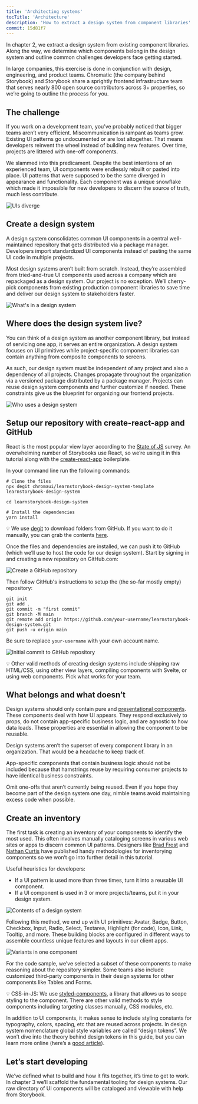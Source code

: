 ```yaml
---
title: 'Architecting systems'
tocTitle: 'Architecture'
description: 'How to extract a design system from component libraries'
commit: 15d81f7
---
```


In chapter 2, we extract a design system from existing component libraries. Along the way, we determine which components belong in the design system and outline common challenges developers face getting started.

In large companies, this exercise is done in conjunction with design, engineering, and product teams. Chromatic (the company behind Storybook) and Storybook share a sprightly frontend infrastructure team that serves nearly 800 open source contributors across 3+ properties, so we’re going to outline the process for you.

## The challenge

If you work on a development team, you’ve probably noticed that bigger teams aren’t very efficient. Miscommunication is rampant as teams grow. Existing UI patterns go undocumented or are lost altogether. That means developers reinvent the wheel instead of building new features. Over time, projects are littered with one-off components.

We slammed into this predicament. Despite the best intentions of an experienced team, UI components were endlessly rebuilt or pasted into place. UI patterns that were supposed to be the same diverged in appearance and functionality. Each component was a unique snowflake which made it impossible for new developers to discern the source of truth, much less contribute.

![UIs diverge](/design-systems-for-developers/design-system-inconsistent-buttons.jpg)

## Create a design system

A design system consolidates common UI components in a central well-maintained repository that gets distributed via a package manager. Developers import standardized UI components instead of pasting the same UI code in multiple projects.

Most design systems aren’t built from scratch. Instead, they’re assembled from tried-and-true UI components used across a company which are repackaged as a design system. Our project is no exception. We’ll cherry-pick components from existing production component libraries to save time and deliver our design system to stakeholders faster.

![What's in a design system](/design-systems-for-developers/design-system-contents.jpg)

## Where does the design system live?

You can think of a design system as another component library, but instead of servicing one app, it serves an entire organization. A design system focuses on UI primitives while project-specific component libraries can contain anything from composite components to screens.

As such, our design system must be independent of any project and also a dependency of all projects. Changes propagate throughout the organization via a versioned package distributed by a package manager. Projects can reuse design system components and further customize if needed. These constraints give us the blueprint for organizing our frontend projects.

![Who uses a design system](/design-systems-for-developers/design-system-consumers.jpg)

## Setup our repository with create-react-app and GitHub

React is the most popular view layer according to the [State of JS](https://stateofjs.com/) survey. An overwhelming number of Storybooks use React, so we’re using it in this tutorial along with the [create-react-app](https://github.com/facebook/create-react-app) boilerplate.

In your command line run the following commands:

```shell
# Clone the files
npx degit chromaui/learnstorybook-design-system-template learnstorybook-design-system

cd learnstorybook-design-system

# Install the dependencies
yarn install
```

<div class="aside">
💡 We use <a href="https://github.com/Rich-Harris/degit">degit</a> to download folders from GitHub. If you want to do it manually, you can grab the contents <a href="https://github.com/chromaui/learnstorybook-design-system/tree/setup">here</a>.
</div>

Once the files and dependencies are installed, we can push it to GitHub (which we’ll use to host the code for our design system). Start by signing in and creating a new repository on GitHub.com:

![Create a GitHub repository](/design-systems-for-developers/create-github-repository.png)

Then follow GitHub's instructions to setup the (the so-far mostly empty) repository:

```shell
git init
git add .
git commit -m "first commit"
git branch -M main
git remote add origin https://github.com/your-username/learnstorybook-design-system.git
git push -u origin main
```

Be sure to replace `your-username` with your own account name.

![Initial commit to GitHub repository](/design-systems-for-developers/created-github-repository.png)

<div class="aside">💡 Other valid methods of creating design systems include shipping raw HTML/CSS, using other view layers, compiling components with Svelte, or using web components. Pick what works for your team.</div>

## What belongs and what doesn’t

Design systems should only contain pure and [presentational components](https://medium.com/@dan_abramov/smart-and-dumb-components-7ca2f9a7c7d0). These components deal with how UI appears. They respond exclusively to props, do not contain app-specific business logic, and are agnostic to how data loads. These properties are essential in allowing the component to be reusable.

Design systems aren’t the superset of every component library in an organization. That would be a headache to keep track of.

App-specific components that contain business logic should not be included because that hamstrings reuse by requiring consumer projects to have identical business constraints.

Omit one-offs that aren’t currently being reused. Even if you hope they become part of the design system one day, nimble teams avoid maintaining excess code when possible.

## Create an inventory

The first task is creating an inventory of your components to identify the most used. This often involves manually cataloging screens in various web sites or apps to discern common UI patterns. Designers like [Brad Frost](http://bradfrost.com/blog/post/interface-inventory/) and [Nathan Curtis](https://medium.com/eightshapes-llc/the-component-cut-up-workshop-1378ae110517) have published handy methodologies for inventorying components so we won’t go into further detail in this tutorial.

Useful heuristics for developers:

- If a UI pattern is used more than three times, turn it into a reusable UI component.
- If a UI component is used in 3 or more projects/teams, put it in your design system.

![Contents of a design system](/design-systems-for-developers/design-system-grid.png)

Following this method, we end up with UI primitives: Avatar, Badge, Button, Checkbox, Input, Radio, Select, Textarea, Highlight (for code), Icon, Link, Tooltip, and more. These building blocks are configured in different ways to assemble countless unique features and layouts in our client apps.

![Variants in one component](/design-systems-for-developers/design-system-consolidate-into-one-button.jpg)

<p>
For the code sample, we’ve selected a subset of these components to make reasoning about the repository simpler. Some teams also include customized third-party components in their design systems for other components like Tables and Forms.</p></div>

<div class="aside">💡 CSS-in-JS: We use <a href="https://www.styled-components.com">styled-components</a>, a library that allows us to scope styling to the component. There are other valid methods to style components including targeting classes manually, CSS modules, etc.</div>

In addition to UI components, it makes sense to include styling constants for typography, colors, spacing, etc that are reused across projects. In design system nomenclature global style variables are called “design tokens”. We won’t dive into the theory behind design tokens in this guide, but you can learn more online (here’s a [good article](https://medium.com/eightshapes-llc/tokens-in-design-systems-25dd82d58421)).

## Let’s start developing

We’ve defined what to build and how it fits together, it’s time to get to work. In chapter 3 we’ll scaffold the fundamental tooling for design systems. Our raw directory of UI components will be cataloged and viewable with help from Storybook.
